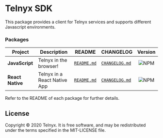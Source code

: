 # Telnyx SDK

This package provides a client for Telnyx services and supports different Javascript environments.

### Packages

| Project          | Description                  | README                                         | CHANGELOG                                            |                                     Version                                     |
| ---------------- | ---------------------------- | ---------------------------------------------- | ---------------------------------------------------- | :-----------------------------------------------------------------------------: |
| **JavaScript**   | Telnyx in the browser!       | [`README.md`](packages/js/README.md)           | [`CHANGELOG.md`](packages/js/CHANGELOG.md)           |    ![NPM](https://img.shields.io/npm/v/@telnyx/webrtc.svg?color=brightgreen)    |
| **React Native** | Telnyx in a React Native App | [`README.md`](packages/react-native/README.md) | [`CHANGELOG.md`](packages/react-native/CHANGELOG.md) | ![NPM](https://img.shields.io/npm/v/@telnyx/react-native.svg?color=brightgreen) |

Refer to the README of each package for further details.

## License

Copyright © 2020 Telnyx. It is free software, and may be redistributed under the terms specified in the MIT-LICENSE file.
